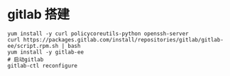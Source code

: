# gitlab 搭建

	yum install -y curl policycoreutils-python openssh-server
	curl https://packages.gitlab.com/install/repositories/gitlab/gitlab-ee/script.rpm.sh | bash
	yum install -y gitlab-ee
	# 启动gitlab
	gitlab-ctl reconfigure
